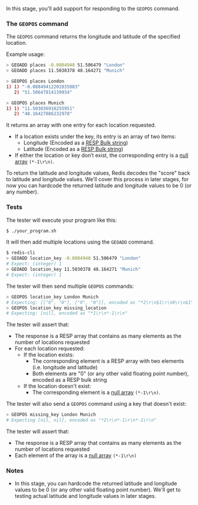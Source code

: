 In this stage, you'll add support for responding to the `GEOPOS` command.

### The `GEOPOS` command

The `GEOPOS` command returns the longitude and latitude of the specified location.

Example usage:

```bash
> GEOADD places -0.0884948 51.506479 "London"
> GEOADD places 11.5030378 48.164271 "Munich"

> GEOPOS places London
1) 1) "-0.08849412202835083"
   2) "51.50647814139934"

> GEOPOS places Munich
1) 1) "11.503036916255951"
   2) "48.16427086232978"
```

It returns an array with one entry for each location requested.

- If a location exists under the key, its entry is an array of two items:
  - Longitude (Encoded as a [RESP Bulk string](https://redis.io/docs/latest/develop/reference/protocol-spec/#bulk-strings))
  - Latitude (Encoded as a [RESP Bulk string](https://redis.io/docs/latest/develop/reference/protocol-spec/#bulk-strings))
- If either the location or key don’t exist, the corresponding entry is a [null array](https://redis.io/docs/latest/develop/reference/protocol-spec/#null-arrays) `(*-1\r\n)`.

To return the latitude and longitude values, Redis decodes the "score" back to latitude and longitude values. We'll cover this process in later stages, for now you can hardcode the returned latitude and longitude values to be 0 (or any number).

### Tests

The tester will execute your program like this:

```bash
$ ./your_program.sh
```

It will then add multiple locations using the `GEOADD` command.

```bash
$ redis-cli
> GEOADD location_key -0.0884948 51.506479 "London"
# Expect: (integer) 1
> GEOADD location_key 11.5030378 48.164271 "Munich"
# Expect: (integer) 1
```

The tester will then send multiple `GEOPOS` commands:

```bash
> GEOPOS location_key London Munich
# Expecting: [["0", "0"], ["0", "0"]], encoded as "*2\r\n$1\r\n0\r\n$1\r\n0\r\n$1\r\n0\r\n$1\r\n0\r\n"
> GEOPOS location_key missing_location
# Expecting: [nil], encoded as "*1\r\n*-1\r\n"
```

The tester will assert that:

- The response is a RESP array that contains as many elements as the number of locations requested
- For each location requested:
  - If the location exists:
    - The corresponding element is a RESP array with two elements (i.e. longitude and latitude)
    - Both elements are "0" (or any other valid floating point number), encoded as a RESP bulk string
  - If the location doesn't exist:
    - The corresponding element is a [null array](https://redis.io/docs/latest/develop/reference/protocol-spec/#null-arrays) `(*-1\r\n)`.

The tester will also send a `GEOPOS` command using a key that doesn't exist:

```bash
> GEOPOS missing_key London Munich
# Expecting [nil, nil], encoded as "*2\r\n*-1\r\n*-1\r\n"
```

The tester will assert that:

- The response is a RESP array that contains as many elements as the number of locations requested
- Each element of the array is a [null array](https://redis.io/docs/latest/develop/reference/protocol-spec/#null-arrays) `(*-1\r\n)`

### Notes

- In this stage, you can hardcode the returned latitude and longitude values to be 0 (or any other valid floating point number). We'll get to testing actual latitude and longitude values in later stages.
